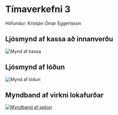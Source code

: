 # Tímaverkefni 3
Höfundur: Kristján Ómar Eggertsson

## Ljósmynd af kassa að innanverðu
![Mynd af kassa](https://github.com/KristjanOmar/SimonSays/blob/main/20230201_152722.jpg?raw=true)

## Ljósmynd af lóðun
![Mynd af lóðun](https://github.com/KristjanOmar/SimonSays/blob/main/20230130_145914.jpg?raw=true)

## Myndband af virkni lokafurðar
[![Myndband af spilun](https://img.youtube.com/vi/BqvU9YI1G9M/0.jpg)](https://www.youtube.com/watch?v=BqvU9YI1G9M)